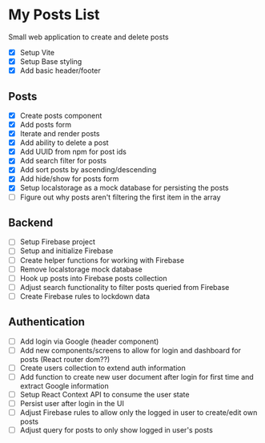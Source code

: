 # My Posts List

Small web application to create and delete posts

- [x] Setup Vite
- [x] Setup Base styling
- [x] Add basic header/footer

## Posts

- [x] Create posts component
- [x] Add posts form
- [x] Iterate and render posts
- [x] Add ability to delete a post
- [x] Add UUID from npm for post ids
- [x] Add search filter for posts
- [x] Add sort posts by ascending/descending
- [x] Add hide/show for posts form
- [x] Setup localstorage as a mock database for persisting the posts
- [ ] Figure out why posts aren't filtering the first item in the array

## Backend

- [ ] Setup Firebase project
- [ ] Setup and initialize Firebase
- [ ] Create helper functions for working with Firebase
- [ ] Remove localstorage mock database
- [ ] Hook up posts into Firebase posts collection
- [ ] Adjust search functionality to filter posts queried from Firebase
- [ ] Create Firebase rules to lockdown data

## Authentication

- [ ] Add login via Google (header component)
- [ ] Add new components/screens to allow for login and dashboard for posts (React router dom??)
- [ ] Create users collection to extend auth information
- [ ] Add function to create new user document after login for first time and extract Google information
- [ ] Setup React Context API to consume the user state
- [ ] Persist user after login in the UI
- [ ] Adjust Firebase rules to allow only the logged in user to create/edit own posts
- [ ] Adjust query for posts to only show logged in user's posts
